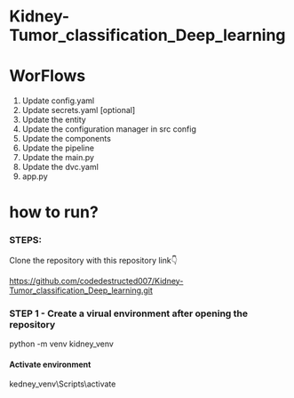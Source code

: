 # Kidney-Tumor_classification_Deep_learning



# WorFlows

1. Update config.yaml
2. Update secrets.yaml [optional]
3. Update the entity
4. Update the configuration manager in src config
5. Update the components
6. Update the pipeline
7. Update the main.py
8. Update the dvc.yaml
10. app.py

# how to run?

### STEPS: 

Clone the repository with this repository link👇


https://github.com/codedestructed007/Kidney-Tumor_classification_Deep_learning.git

### STEP 1 - Create a virual environment after opening the repository

python -m venv kidney_venv

#### Activate environment

kedney_venv\Scripts\activate

####